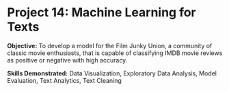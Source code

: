 # Project 14: Machine Learning for Texts
 
**Objective:** To develop a model for the Film Junky Union, a community of classic movie enthusiasts, that is capable of classifying IMDB movie reviews as positive or negative with high accuracy.

**Skills Demonstrated:** Data Visualization, Exploratory Data Analysis, Model Evaluation, Text Analytics, Text Cleaning
